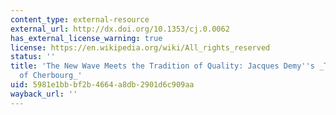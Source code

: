 ```yaml
---
content_type: external-resource
external_url: http://dx.doi.org/10.1353/cj.0.0062
has_external_license_warning: true
license: https://en.wikipedia.org/wiki/All_rights_reserved
status: ''
title: 'The New Wave Meets the Tradition of Quality: Jacques Demy''s _The Umbrellas
  of Cherbourg_'
uid: 5981e1bb-bf2b-4664-a8db-2901d6c909aa
wayback_url: ''
---
```

